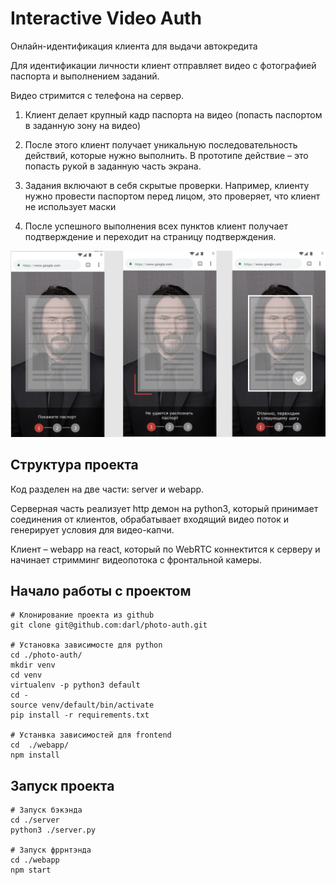 Interactive Video Auth
======================
Онлайн-идентификация клиента для выдачи автокредита

Для идентификации личности клиент отправляет видео с фотографией паспорта и выполнением заданий.

Видео стримится с телефона на сервер.
1) Клиент делает крупный кадр паспорта на видео (попасть паспортом в заданную зону на видео)

2) После этого клиент получает уникальную последовательность действий, которые нужно выполнить. В прототипе действие – это попасть рукой в заданную часть экрана.

3) Задания включают в себя скрытые проверки. Например, клиенту нужно провести паспортом перед лицом, это проверяет, что клиент не использует маски

4) После успешного выполнения всех пунктов клиент получает подтверждение и переходит на страницу подтверждения.

![Mobile view](img/screenshot.png?raw=true "Вид мобильного клиента")

Структура проекта
-----------------
Код разделен на две части: server и webapp.

Серверная часть реализует http демон на python3, который принимает соединения от клиентов, обрабатывает входящий видео поток и генерирует условия для видео-капчи.

Клиент – webapp на react, который по WebRTC коннектится к серверу и начинает стримминг видеопотока с фронтальной камеры.

Начало работы с проектом
------------------------
```
# Клонирование проекта из github
git clone git@github.com:darl/photo-auth.git

# Установка зависимосте для python
cd ./photo-auth/
mkdir venv
cd venv
virtualenv -p python3 default
cd -
source venv/default/bin/activate
pip install -r requirements.txt

# Устанвка зависимостей для frontend
cd  ./webapp/
npm install
```

Запуск проекта
--------------
```
# Запуск бэкэнда
cd ./server
python3 ./server.py

# Запуск фррнтэнда
cd ./webapp
npm start
```

